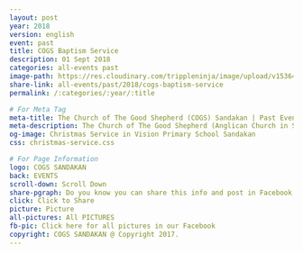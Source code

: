 ```yaml
---
layout: post
year: 2018
version: english
event: past
title: COGS Baptism Service
description: 01 Sept 2018
categories: all-events past
image-path: https://res.cloudinary.com/trippleninja/image/upload/v1536432419/Baptism%20Service/Sept2018/bs24.jpg
share-link: all-events/past/2018/cogs-baptism-service
permalink: /:categories/:year/:title

# For Meta Tag
meta-title: The Church of The Good Shepherd (COGS) Sandakan | Past Event - COGS Christmas Service 2017
meta-description: The Church of The Good Shepherd (Anglican Church in Sandakan) | Past Event - COGS Christmas Service(2017) was held in Vision Primary School Sandakan
og-image: Christmas Service in Vision Primary School Sandakan
css: christmas-service.css

# For Page Information
logo: COGS SANDAKAN
back: EVENTS
scroll-down: Scroll Down
share-pgraph: Do you know you can share this info and post in Facebook, Twitter, GooglePlus and even Whatsapp group? Just click below button and choose the right social media to share!
click: Click to Share
picture: Picture
all-pictures: All PICTURES
fb-pic: Click here for all pictures in our Facebook
copyright: COGS SANDAKAN @ Copyright 2017.
---
```

